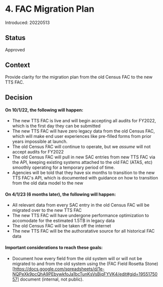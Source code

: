 # 4. FAC Migration Plan

Introduced: 20220513

## Status

Approved

## Context

Provide clarity for the migration plan from the old Census FAC to the new TTS FAC. 

## Decision

#### On 10/1/22, the following will happen:

* The new TTS FAC is live and will begin accepting all audits for FY2022, which is the first day they can be submitted
* The new TTS FAC will have zero legacy data from the old Census FAC, which will make end user experiences like pre-filled forms from prior years impossible at launch. 
* The old Census FAC will continue to operate, but we _assume_ will not accept audits for FY2022
* The old Census FAC will pull in new SAC entries from new TTS FAC via the API, keeping existing systems attached to the old FAC (ATAS, etc) smoothly operating for a temporary period of time. 
* Agencies will be told that they have six months to transition to the new TTS FAC's API, which is documented with guidance on how to transition from the old data model to the new

#### On 4/1/23 (6 months later), the following will happen:

* All relevant data from every SAC entry in the old Census FAC will be migrated over to the new TTS FAC
* The new TTS FAC will have undergone performance optimization to accomodate for the estimated 1.5TB in legacy data
* The old Census FAC will be taken off the internet
* The new TTS FAC will be the authoratative source for all historical FAC data

#### Important considerations to reach these goals:

* Document how every field from the old system will or will not be migrated to and from the old system using the (FAC Field Rosetta Stone)[https://docs.google.com/spreadsheets/d/1e-NQPeXk9pcQhA9PEbywkfoJa1bcTunKsVsBjqFYVK4/edit#gid=1955175057] document (internal, not public). 